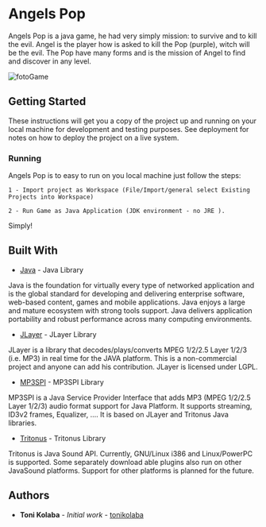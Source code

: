 # Angels Pop 

Angels Pop is a java game, he had very simply mission: to survive and to kill the evil. Angel is the player how is asked to kill the Pop (purple), witch will be the evil. The Pop have many forms and is the mission of Angel to find and discover in any level.


![fotoGame](https://github.com/tonikolaba/AngelsPop/blob/master/infoweb/gameinfo.gif)


## Getting Started

These instructions will get you a copy of the project up and running on your local machine for development and testing purposes. See deployment for notes on how to deploy the project on a live system.


### Running

Angels Pop is to easy to run on you local machine just follow the steps:

```
1 - Import project as Workspace (File/Import/general select Existing Projects into Workspace)

2 - Run Game as Java Application (JDK environment - no JRE ).
```

Simply!
 
## Built With

* [Java](http://www.oracle.com/technetwork/topics/newtojava/overview/index.html) - Java Library

Java is the foundation for virtually every type of networked application and is the global standard for developing and delivering enterprise software, web-based content, games and mobile applications. Java enjoys a large and mature ecosystem with strong tools support. Java delivers application portability and robust performance across many computing environments.

* [JLayer](http://www.javazoom.net/javalayer/sources.html) - JLayer Library

JLayer is a library that decodes/plays/converts MPEG 1/2/2.5 Layer 1/2/3 (i.e. MP3) in real time for the JAVA platform. This is a non-commercial project and anyone can add his contribution. JLayer is licensed under LGPL. 

* [MP3SPI](http://www.javazoom.net/mp3spi/mp3spi.html) - MP3SPI Library
 
MP3SPI is a Java Service Provider Interface that adds MP3 (MPEG 1/2/2.5 Layer 1/2/3) audio format support for Java Platform. It supports streaming, ID3v2 frames, Equalizer, .... It is based on JLayer and Tritonus Java libraries. 

* [Tritonus](http://www.tritonus.org/plugins.html) - Tritonus Library 

Tritonus is Java Sound API. Currently, GNU/Linux i386 and Linux/PowerPC is supported. Some separately download able plugins also run on other JavaSound platforms. Support for other platforms is planned for the future. 

## Authors

* **Toni Kolaba** - *Initial work* - [tonikolaba](https://github.com/tonikolaba)
